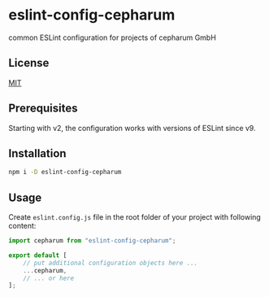 # eslint-config-cepharum

common ESLint configuration for projects of cepharum GmbH

## License

[MIT](LICENSE)

## Prerequisites

Starting with v2, the configuration works with versions of ESLint since v9.

## Installation

```bash
npm i -D eslint-config-cepharum
```

## Usage

Create `eslint.config.js` file in the root folder of your project with following content:

```javascript
import cepharum from "eslint-config-cepharum";

export default [
    // put additional configuration objects here ...
    ...cepharum,
    // ... or here
];
```
